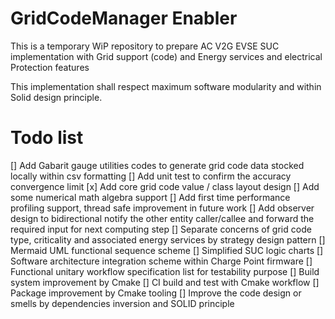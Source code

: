 # GridCodeManager Enabler

This is a temporary WiP repository to prepare AC V2G EVSE SUC implementation with Grid support (code)
and Energy services and electrical Protection features

This implementation shall respect maximum software modularity and within Solid design principle.  


# Todo list
[] Add Gabarit gauge utilities codes to generate grid code data stocked locally within csv formatting
[] Add unit test to confirm the accuracy convergence limit
[x] Add core grid code value / class layout design
[] Add some numerical math algebra support
[] Add first time performance profiling support, thread safe improvement in future work
[] Add observer design to bidirectional notify the other entity caller/callee and forward the required input for next computing step
[] Separate concerns of grid code type, criticality and associated energy services by strategy design pattern 
[] Mermaid UML functional sequence scheme
[] Simplified SUC logic charts
[] Software architecture integration scheme within Charge Point firmware
[] Functional unitary workflow specification list for testability purpose
[] Build system improvement by Cmake
[] CI build and test with Cmake workflow 
[] Package improvement by Cmake tooling
[] Improve the code design or smells by dependencies inversion and SOLID principle 
